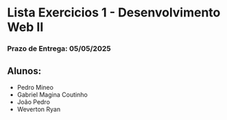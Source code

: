 # Lista Exercicios 1 - Desenvolvimento Web II 
### Prazo de Entrega: 05/05/2025
## Alunos:
- Pedro Mineo
- Gabriel Magina Coutinho
- João Pedro
- Weverton Ryan